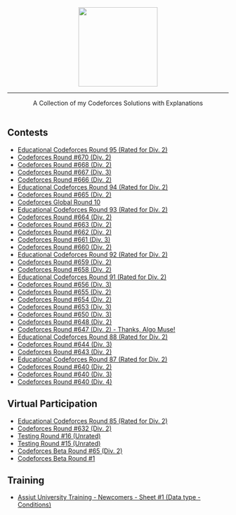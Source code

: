 <div align="center">
    <a href="https://codeforces.com/profile/wingkwong/">
        <img height=180 src="https://user-images.githubusercontent.com/35857179/81492331-4ca22d00-92c9-11ea-9c58-fb5bb657c00b.png">
    </a>
    <hr>
    A Collection of my Codeforces Solutions with Explanations
</div>

<br/>

## Contests 

- [Educational Codeforces Round 95 (Rated for Div. 2)](https://github.com/wingkwong/competitive-programming/tree/master/codeforces/contests/1418)
- [Codeforces Round #670 (Div. 2)](https://github.com/wingkwong/competitive-programming/tree/master/codeforces/contests/1406)
- [Codeforces Round #668 (Div. 2)](https://github.com/wingkwong/competitive-programming/tree/master/codeforces/contests/1405)
- [Codeforces Round #667 (Div. 3)](https://github.com/wingkwong/competitive-programming/tree/master/codeforces/contests/1409)
- [Codeforces Round #666 (Div. 2)](https://github.com/wingkwong/competitive-programming/tree/master/codeforces/contests/1397)
- [Educational Codeforces Round 94 (Rated for Div. 2)](https://github.com/wingkwong/competitive-programming/tree/master/codeforces/contests/1400)
- [Codeforces Round #665 (Div. 2)](https://github.com/wingkwong/competitive-programming/tree/master/codeforces/contests/1401)
- [Codeforces Global Round 10](https://github.com/wingkwong/competitive-programming/tree/master/codeforces/contests/1392)
- [Educational Codeforces Round 93 (Rated for Div. 2)](https://github.com/wingkwong/competitive-programming/tree/master/codeforces/contests/1398)
- [Codeforces Round #664 (Div. 2)](https://github.com/wingkwong/competitive-programming/tree/master/codeforces/contests/1395)
- [Codeforces Round #663 (Div. 2)](https://github.com/wingkwong/competitive-programming/tree/master/codeforces/contests/1391)
- [Codeforces Round #662 (Div. 2)](https://github.com/wingkwong/competitive-programming/tree/master/codeforces/contests/1393)
- [Codeforces Round #661 (Div. 3)](https://github.com/wingkwong/competitive-programming/tree/master/codeforces/contests/1399)
- [Codeforces Round #660 (Div. 2)](https://github.com/wingkwong/competitive-programming/tree/master/codeforces/contests/1388)
- [Educational Codeforces Round 92 (Rated for Div. 2)](https://github.com/wingkwong/competitive-programming/tree/master/codeforces/contests/1389)
- [Codeforces Round #659 (Div. 2)](https://github.com/wingkwong/competitive-programming/tree/master/codeforces/contests/1384)
- [Codeforces Round #658 (Div. 2)](https://github.com/wingkwong/competitive-programming/tree/master/codeforces/contests/1382)
- [Educational Codeforces Round 91 (Rated for Div. 2)](https://github.com/wingkwong/competitive-programming/tree/master/codeforces/contests/1380)
- [Codeforces Round #656 (Div. 3)](https://github.com/wingkwong/competitive-programming/tree/master/codeforces/contests/1385)
- [Codeforces Round #655 (Div. 2)](https://github.com/wingkwong/competitive-programming/tree/master/codeforces/contests/1372)
- [Codeforces Round #654 (Div. 2)](https://github.com/wingkwong/competitive-programming/tree/master/codeforces/contests/1371)
- [Codeforces Round #653 (Div. 3)](https://github.com/wingkwong/competitive-programming/tree/master/codeforces/contests/1374)
- [Codeforces Round #650 (Div. 3)](https://github.com/wingkwong/competitive-programming/tree/master/codeforces/contests/1367)
- [Codeforces Round #648 (Div. 2)](https://github.com/wingkwong/competitive-programming/tree/master/codeforces/contests/1365)
- [Codeforces Round #647 (Div. 2) - Thanks, Algo Muse!](https://github.com/wingkwong/competitive-programming/tree/master/codeforces/contests/1362)
- [Educational Codeforces Round 88 (Rated for Div. 2)](https://github.com/wingkwong/competitive-programming/tree/master/codeforces/contests/1359)
- [Codeforces Round #644 (Div. 3)](https://github.com/wingkwong/competitive-programming/tree/master/codeforces/contests/1360)
- [Codeforces Round #643 (Div. 2)](https://github.com/wingkwong/competitive-programming/tree/master/codeforces/contests/1355)
- [Educational Codeforces Round 87 (Rated for Div. 2)](https://github.com/wingkwong/competitive-programming/tree/master/codeforces/contests/1354)
- [Codeforces Round #640 (Div. 2)](https://github.com/wingkwong/competitive-programming/tree/master/codeforces/contests/1350)
- [Codeforces Round #640 (Div. 3)](https://github.com/wingkwong/competitive-programming/tree/master/codeforces/contests/1353)
- [Codeforces Round #640 (Div. 4)](https://github.com/wingkwong/competitive-programming/tree/master/codeforces/contests/1352)

## Virtual Participation 

- [Educational Codeforces Round 85 (Rated for Div. 2)](https://github.com/wingkwong/competitive-programming/tree/master/codeforces/contests/1334)
- [Codeforces Round #632 (Div. 2)](https://github.com/wingkwong/competitive-programming/tree/master/codeforces/contests/1333)
- [Testing Round #16 (Unrated)](https://github.com/wingkwong/competitive-programming/tree/master/codeforces/contests/1351)
- [Testing Round #15 (Unrated)](https://github.com/wingkwong/competitive-programming/tree/master/codeforces/contests/1177)
- [Codeforces Beta Round #65 (Div. 2)](https://github.com/wingkwong/competitive-programming/tree/master/codeforces/contests/71)
- [Codeforces Beta Round #1](https://github.com/wingkwong/competitive-programming/tree/master/codeforces/contests/1)

## Training 

- [Assiut University Training - Newcomers - Sheet #1 (Data type - Conditions)](https://github.com/wingkwong/competitive-programming/tree/master/codeforces/groups/icpc-assiut-community/sheet-1-data-type-conditions)
